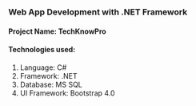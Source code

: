 ### Web App Development with .NET Framework
#### Project Name: TechKnowPro
#### Technologies used:
1. Language: C#
2. Framework: .NET
3. Database: MS SQL
4. UI Framework: Bootstrap 4.0

